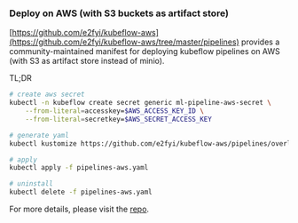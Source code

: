 ### Deploy on AWS (with S3 buckets as artifact store)

[https://github.com/e2fyi/kubeflow-aws](https://github.com/e2fyi/kubeflow-aws/tree/master/pipelines)
provides a community-maintained manifest for deploying kubeflow pipelines on AWS
(with S3 as artifact store instead of minio).

TL;DR
```bash
# create aws secret
kubectl -n kubeflow create secret generic ml-pipeline-aws-secret \
    --from-literal=accesskey=$AWS_ACCESS_KEY_ID \
    --from-literal=secretkey=$AWS_SECRET_ACCESS_KEY

# generate yaml
kubectl kustomize https://github.com/e2fyi/kubeflow-aws/pipelines/overlay/accesskey > pipelines-aws.yaml

# apply
kubectl apply -f pipelines-aws.yaml

# uninstall
kubectl delete -f pipelines-aws.yaml
```

For more details, please visit the [repo](https://github.com/e2fyi/kubeflow-aws/tree/master/pipelines).